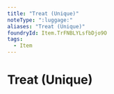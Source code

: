 ```yaml
---
title: "Treat (Unique)"
noteType: ":luggage:"
aliases: "Treat (Unique)"
foundryId: Item.TrFNBLYLsfbDjo9O
tags:
  - Item
---
```


# Treat (Unique)
